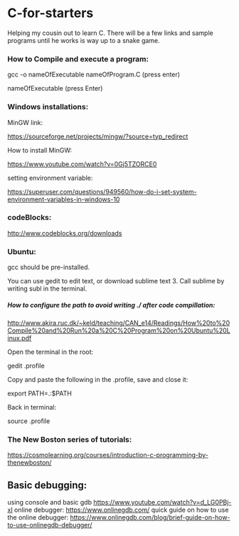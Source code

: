 # C-for-starters
Helping my cousin out to learn C. There will be a few links and sample programs until he works is way up to a snake game.

### How to Compile and execute a program: 

gcc -o nameOfExecutable nameOfProgram.C (press enter)

nameOfExecutable (press Enter)


### Windows installations:

MinGW link: 
  
  https://sourceforge.net/projects/mingw/?source=typ_redirect

How to install MinGW: 
  
  https://www.youtube.com/watch?v=0Gj5TZORCE0

setting environment variable: 
  
  https://superuser.com/questions/949560/how-do-i-set-system-environment-variables-in-windows-10



### codeBlocks:


http://www.codeblocks.org/downloads



### Ubuntu:

gcc should be pre-installed.

You can use gedit to edit text, or download sublime text 3. Call sublime by writing subl in the terminal.

##### How to configure the path to avoid writing ./ after code compillation:


http://www.akira.ruc.dk/~keld/teaching/CAN_e14/Readings/How%20to%20Compile%20and%20Run%20a%20C%20Program%20on%20Ubuntu%20Linux.pdf


Open the terminal in the root:

gedit .profile


Copy and paste the following in the .profile, save and close it:

export PATH=.:$PATH


Back in terminal:

source .profile



### The New Boston series of tutorials:


https://cosmolearning.org/courses/introduction-c-programming-by-thenewboston/



## Basic debugging:

using console and basic gdb https://www.youtube.com/watch?v=d_LG0PBj-xI
online debugger: https://www.onlinegdb.com/
quick guide on how to use the online debugger: https://www.onlinegdb.com/blog/brief-guide-on-how-to-use-onlinegdb-debugger/
